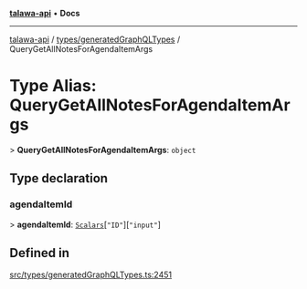 [**talawa-api**](../../../README.md) • **Docs**

***

[talawa-api](../../../modules.md) / [types/generatedGraphQLTypes](../README.md) / QueryGetAllNotesForAgendaItemArgs

# Type Alias: QueryGetAllNotesForAgendaItemArgs

\> **QueryGetAllNotesForAgendaItemArgs**: `object`

## Type declaration

### agendaItemId

\> **agendaItemId**: [`Scalars`](Scalars.md)\[`"ID"`\]\[`"input"`\]

## Defined in

[src/types/generatedGraphQLTypes.ts:2451](https://github.com/PalisadoesFoundation/talawa-api/blob/67d017fd9312183a6b2bae1b160bc814f56ab5c2/src/types/generatedGraphQLTypes.ts#L2451)
